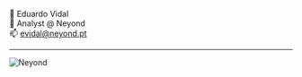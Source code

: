👋 Eduardo Vidal<br/>
💼 Analyst @ Neyond<br/>
📫 evidal@neyond.pt<br/>

---

![Neyond](https://www.neyond.pt/client/skins/images/logo.svg)

<!---
evidal-neyond/evidal-neyond is a ✨ special ✨ repository because its `README.md` (this file) appears on your GitHub profile.
You can click the Preview link to take a look at your changes.
--->
